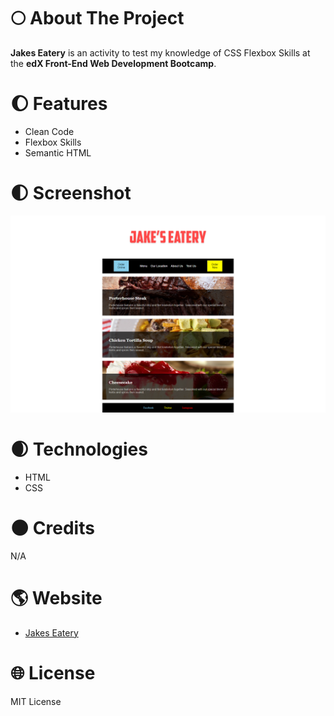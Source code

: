 # :full_moon: About The Project

**Jakes Eatery** is an activity to test my knowledge of CSS Flexbox Skills at the **edX Front-End Web Development Bootcamp**.

# :waxing_gibbous_moon: Features

- Clean Code
- Flexbox Skills
- Semantic HTML

# :first_quarter_moon: Screenshot

![screenshot of the on my own page layout](./images/screenshot.png)

# :waxing_crescent_moon: Technologies

- HTML
- CSS

# :new_moon: Credits

N/A

# :earth_americas: Website

- [Jakes Eatery](https://whybruno.github.io/jakes-eatery)

# :globe_with_meridians: License

MIT License